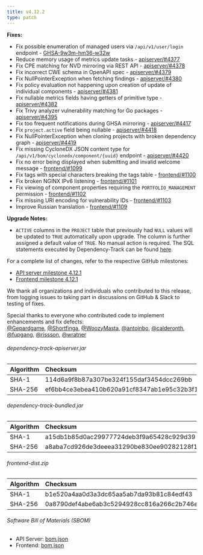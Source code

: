 ```yaml
---
title: v4.12.2
type: patch
---
```


**Fixes:**

* Fix possible enumeration of managed users via `/api/v1/user/login` endpoint - [GHSA-9w3m-hm36-w32w]
* Reduce memory usage of metrics update tasks - [apiserver/#4377]
* Fix CPE matching for NVD mirroring via REST API - [apiserver/#4378]
* Fix incorrect CWE schema in OpenAPI spec - [apiserver/#4379]
* Fix NullPointerException when fetching findings - [apiserver/#4380]
* Fix policy evaluation not happening upon creation of update of individual components - [apiserver/#4381]
* Fix nullable metrics fields having getters of primitive type - [apiserver/#4382]
* Fix Trivy analyzer vulnerability matching for Go packages - [apiserver/#4395]
* Fix too frequent notifications during GHSA mirroring - [apiserver/#4417]
* Fix `project.active` field being nullable - [apiserver/#4418]
* Fix NullPointerException when cloning projects with broken dependency graph - [apiserver/#4419]
* Fix missing CycloneDX JSON content type for `/api/v1/bom/cyclonedx/component/{uuid}` endpoint - [apiserver/#4420]
* Fix no error being displayed when submitting and invalid welcome message - [frontend/#1099]
* Fix tags with special characters breaking the tags table - [frontend/#1100]
* Fix broken NGINX IPv6 listening - [frontend/#1101]
* Fix viewing of component properties requiring the `PORTFOLIO_MANAGEMENT` permission - [frontend/#1102]
* Fix missing URI encoding for vulnerability IDs - [frontend/#1103]
* Improve Russian translation - [frontend/#1109]

**Upgrade Notes:**

* `ACTIVE` columns in the `PROJECT` table that previously had `NULL` values will be updated
to `TRUE` automatically upon upgrade. The column is further assigned a default value of `TRUE`.
No manual action is required. The SQL statements executed by Dependency-Track can be found [here](https://github.com/DependencyTrack/dependency-track/blob/92f0d605ce4fdff4a20ff408c748dd1023786fb4/src/main/java/org/dependencytrack/upgrade/v4122/v4122Updater.java#L45-L82).

For a complete list of changes, refer to the respective GitHub milestones:

* [API server milestone 4.12.1](https://github.com/DependencyTrack/dependency-track/milestone/46?closed=1)
* [Frontend milestone 4.12.1](https://github.com/DependencyTrack/frontend/milestone/31?closed=1)

We thank all organizations and individuals who contributed to this release, from logging issues to taking part in discussions on GitHub & Slack to testing of fixes.

Special thanks to everyone who contributed code to implement enhancements and fix defects:  
[@Gepardgame], [@Shortfinga], [@WoozyMasta], [@antoinbo], [@calderonth], [@fupgang], [@rissson], [@wratner]

###### dependency-track-apiserver.jar

| Algorithm | Checksum |
|:----------|:---------|
| SHA-1     | 114d6a9f8b87a307be324f155daf3454dcc269bb         |
| SHA-256   | ef6bb4ce3ebea410b620a91cf8347ab1e95c32b3f166103c749ece97f4098591         |

###### dependency-track-bundled.jar

| Algorithm | Checksum |
|:----------|:---------|
| SHA-1     | a15db1b85d0ac29977724deb3f9a65428c929d39         |
| SHA-256   | a8aba7cd926de3deeea31290be830ee90282128f1820fddde3ec8b346bba1bdd         |

###### frontend-dist.zip

| Algorithm | Checksum                                                         |
|:----------|:-----------------------------------------------------------------|
| SHA-1     | b1e520a4aa0d3a3dc65aa5ab7da93b81c84edf43                         |
| SHA-256   | 0a8790def4abe6ab3c5294928cc816a266c2b746ec39b0c1f140b8a2f4c0ad74 |

###### Software Bill of Materials (SBOM)

* API Server: [bom.json](https://github.com/DependencyTrack/dependency-track/releases/download/4.12.2/bom.json)
* Frontend: [bom.json](https://github.com/DependencyTrack/frontend/releases/download/4.12.2/bom.json)

[GHSA-9w3m-hm36-w32w]: https://github.com/DependencyTrack/dependency-track/security/advisories/GHSA-9w3m-hm36-w32w

[apiserver/#4377]: https://github.com/DependencyTrack/dependency-track/pull/4377
[apiserver/#4378]: https://github.com/DependencyTrack/dependency-track/pull/4378
[apiserver/#4379]: https://github.com/DependencyTrack/dependency-track/pull/4379
[apiserver/#4380]: https://github.com/DependencyTrack/dependency-track/pull/4380
[apiserver/#4381]: https://github.com/DependencyTrack/dependency-track/pull/4381
[apiserver/#4382]: https://github.com/DependencyTrack/dependency-track/pull/4382
[apiserver/#4395]: https://github.com/DependencyTrack/dependency-track/pull/4395
[apiserver/#4417]: https://github.com/DependencyTrack/dependency-track/pull/4417
[apiserver/#4418]: https://github.com/DependencyTrack/dependency-track/pull/4418
[apiserver/#4419]: https://github.com/DependencyTrack/dependency-track/pull/4419
[apiserver/#4420]: https://github.com/DependencyTrack/dependency-track/pull/4420

[frontend/#1099]: https://github.com/DependencyTrack/frontend/pull/1099
[frontend/#1100]: https://github.com/DependencyTrack/frontend/pull/1100
[frontend/#1101]: https://github.com/DependencyTrack/frontend/pull/1101
[frontend/#1102]: https://github.com/DependencyTrack/frontend/pull/1102
[frontend/#1103]: https://github.com/DependencyTrack/frontend/pull/1103
[frontend/#1109]: https://github.com/DependencyTrack/frontend/pull/1109

[@Gepardgame]: https://github.com/Gepardgame
[@Shortfinga]: https://github.com/Shortfinga
[@WoozyMasta]: https://github.com/WoozyMasta
[@antoinbo]: https://github.com/antoinbo
[@calderonth]: https://github.com/calderonth
[@fupgang]: https://github.com/fupgang
[@rissson]: https://github.com/rissson
[@wratner]: https://github.com/wratner
